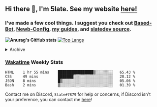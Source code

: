 ## Hi there 👋, I'm 5late. See my website [here!](https://me.slatedev.xyz?sf=gh)
### I've made a few cool things. I suggest you check out [Based-Bot](https://github.com/5late/Based-Bot), [Newb-Config](https://github.com/5late/Newb-Config), [my guides](https://github.com/5late/5late.github.io/tree/master/guides/), and [slatedev source](https://github.com/5late/slatedev). 

**![Anurag's GitHub stats](https://github-readme-stats.vercel.app/api?username=5late&count_private=true&show_icons=true&theme=tokyonight)**
[![Top Langs](https://github-readme-stats.vercel.app/api/top-langs/?username=5late&theme=ayu-mirage)](https://github.com/anuraghazra/github-readme-stats)

<details>
<summary>Archive</summary>
    
#### [Pepe-Bot](https://github.com/5late/Pepe-Bot)
- Pepe Bot is my personal Discord bot used by a few others (mostly maintained)
#### [5imulation](https://github.com/5late/5imulation)
- A simulation created to track basic questions about humanity (not maintained)
#### [5erver](https://github.com/5late/5erver)
- A rPi-hosted server HTML frontend with a Go backend (partially maintained)
#### [API-Backend](https://github.com/5late/API-Backend)
- Used in xdHacks Mini To Hackathon July 2021 (not maintained)
#### [Yoinkbot](https://github.com/5late/Yoinkbot)
- Archived Discord bot with dozens of fun commands (not maintained)
#### [Startpage](https://github.com/5late/Startpage)
- Fresh and clean dark themed startpage including to-do links, hyperlinks, date and time, and a personal greeting message (partially maintained)

</details>

### [Wakatime](https://wakatime.com/@5late) Weekly Stats

<!--START_SECTION:waka-->
```text
HTML    1 hr 55 mins    ████████████████▒░░░░░░░░   65.43 % 
CSS     49 mins         ███████░░░░░░░░░░░░░░░░░░   28.12 % 
JSON    8 mins          █▒░░░░░░░░░░░░░░░░░░░░░░░   05.06 % 
Bash    2 mins          ▒░░░░░░░░░░░░░░░░░░░░░░░░   01.39 % 
```
<!--END_SECTION:waka-->

Contact me on Discord, ``Slate#7879`` for help or concerns, if Discord isn't your preference, you can contact me [here](https://github.com/5late/5late/issues)!
